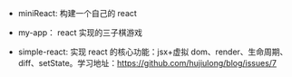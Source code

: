 - miniReact: 构建一个自己的 react

- my-app： react 实现的三子棋游戏

- simple-react: 实现 react 的核心功能：jsx+虚拟 dom、render、生命周期、diff、setState。学习地址：https://github.com/hujiulong/blog/issues/7
